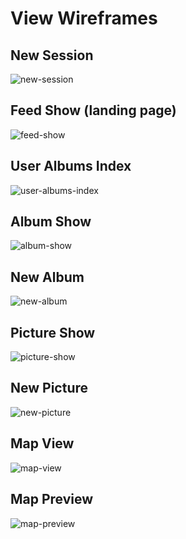 # View Wireframes

## New Session
![new-session]

## Feed Show (landing page)
![feed-show]

## User Albums Index
![user-albums-index]

## Album Show
![album-show]

## New Album
![new-album]

## Picture Show
![picture-show]

## New Picture
![new-picture]

## Map View
![map-view]

## Map Preview
![map-preview]


[album-show]: ./wireframes/album_show.jpg
[feed-show]: ./wireframes/feed_show.jpg
[map-preview]: ./wireframes/map_preview.jpg
[map-view]: ./wireframes/map_view.jpg
[new-album]: ./wireframes/new_album.jpg
[new-picture]: ./wireframes/new_picture.jpg
[new-session]: ./wireframes/new_session.jpg
[picture-show]: ./wireframes/picture_show.jpg
[user-albums-index]: ./wireframes/user_albums_index.jpg
